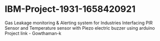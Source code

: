 # IBM-Project-1931-1658420921
Gas Leakage monitoring &amp; Alerting system for Industries
Interfacing PIR Sensor and Temperature sensor with Piezo electric buzzer using arduino
Project link - Gowthaman-k
